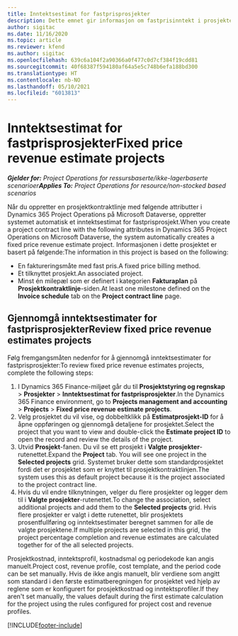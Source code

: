 ```yaml
---
title: Inntektsestimat for fastprisprosjekter
description: Dette emnet gir informasjon om fastprisinntekt i prosjekter.
author: sigitac
ms.date: 11/16/2020
ms.topic: article
ms.reviewer: kfend
ms.author: sigitac
ms.openlocfilehash: 639c6a104f2a90366a0f477c0d7cf384f19cdd81
ms.sourcegitcommit: 40f68387f594180af64a5e5c748b6efa188bd300
ms.translationtype: HT
ms.contentlocale: nb-NO
ms.lasthandoff: 05/10/2021
ms.locfileid: "6013813"
---
```

# <a name="fixed-price-revenue-estimate-projects"></a><span data-ttu-id="d204b-103">Inntektsestimat for fastprisprosjekter</span><span class="sxs-lookup"><span data-stu-id="d204b-103">Fixed price revenue estimate projects</span></span> 

<span data-ttu-id="d204b-104">_**Gjelder for:** Project Operations for ressursbaserte/ikke-lagerbaserte scenarioer_</span><span class="sxs-lookup"><span data-stu-id="d204b-104">_**Applies To:** Project Operations for resource/non-stocked based scenarios_</span></span>

<span data-ttu-id="d204b-105">Når du oppretter en prosjektkontraktlinje med følgende attributter i Dynamics 365 Project Operations på Microsoft Dataverse, oppretter systemet automatisk et inntektsestimat for fastprisprosjekt.</span><span class="sxs-lookup"><span data-stu-id="d204b-105">When you create a project contract line with the following attributes in Dynamics 365 Project Operations on Microsoft Dataverse, the system automatically creates a fixed price revenue estimate project.</span></span> <span data-ttu-id="d204b-106">Informasjonen i dette prosjektet er basert på følgende:</span><span class="sxs-lookup"><span data-stu-id="d204b-106">The information in this project is based on the following:</span></span>

  - <span data-ttu-id="d204b-107">En faktureringsmåte med fast pris.</span><span class="sxs-lookup"><span data-stu-id="d204b-107">A fixed price billing method.</span></span>
  - <span data-ttu-id="d204b-108">Et tilknyttet prosjekt.</span><span class="sxs-lookup"><span data-stu-id="d204b-108">An associated project.</span></span>
  - <span data-ttu-id="d204b-109">Minst én milepæl som er definert i kategorien **Fakturaplan** på **Prosjektkontraktlinje**-siden.</span><span class="sxs-lookup"><span data-stu-id="d204b-109">At least one milestone defined on the **Invoice schedule** tab on the **Project contract line** page.</span></span>

## <a name="review-fixed-price-revenue-estimates-projects"></a><span data-ttu-id="d204b-110">Gjennomgå inntektsestimater for fastprisprosjekter</span><span class="sxs-lookup"><span data-stu-id="d204b-110">Review fixed price revenue estimates projects</span></span>
<span data-ttu-id="d204b-111">Følg fremgangsmåten nedenfor for å gjennomgå inntektsestimater for fastprisprosjekter:</span><span class="sxs-lookup"><span data-stu-id="d204b-111">To review fixed price revenue estimates projects, complete the following steps:</span></span>

1. <span data-ttu-id="d204b-112">I Dynamics 365 Finance-miljøet går du til **Prosjektstyring og regnskap** > **Prosjekter** > **Inntektsestimat for fastprisprosjekter**.</span><span class="sxs-lookup"><span data-stu-id="d204b-112">In the Dynamics 365 Finance environment, go to **Projects management and accounting** > **Projects** > **Fixed price revenue estimate projects**.</span></span>
2. <span data-ttu-id="d204b-113">Velg prosjektet du vil vise, og dobbeltklikk på **Estimatprosjekt-ID** for å åpne oppføringen og gjennomgå detaljene for prosjektet.</span><span class="sxs-lookup"><span data-stu-id="d204b-113">Select the project that you want to view and double-click the **Estimate project ID** to open the record and review the details of the project.</span></span>
3. <span data-ttu-id="d204b-114">Utvid **Prosjekt**-fanen. Du vil se ett prosjekt i **Valgte prosjekter**-rutenettet.</span><span class="sxs-lookup"><span data-stu-id="d204b-114">Expand the **Project** tab. You will see one project in the **Selected projects** grid.</span></span> <span data-ttu-id="d204b-115">Systemet bruker dette som standardprosjektet fordi det er prosjektet som er knyttet til prosjektkontraktlinjen.</span><span class="sxs-lookup"><span data-stu-id="d204b-115">The system uses this as default project because it is the project associated to the project contract line.</span></span> 
4. <span data-ttu-id="d204b-116">Hvis du vil endre tilknytningen, velger du flere prosjekter og legger dem til i **Valgte prosjekter**-rutenettet.</span><span class="sxs-lookup"><span data-stu-id="d204b-116">To change the association, select additional projects and add them to the **Selected projects** grid.</span></span> <span data-ttu-id="d204b-117">Hvis flere prosjekter er valgt i dette rutenettet, blir prosjektets prosentfullføring og inntektsestimater beregnet sammen for alle de valgte prosjektene.</span><span class="sxs-lookup"><span data-stu-id="d204b-117">If multiple projects are selected in this grid, the project percentage completion and revenue estimates are calculated together for of the all selected projects.</span></span>

  <span data-ttu-id="d204b-118">Prosjektkostnad, inntektsprofil, kostnadsmal og periodekode kan angis manuelt.</span><span class="sxs-lookup"><span data-stu-id="d204b-118">Project cost, revenue profile, cost template, and the period code can be set manually.</span></span> <span data-ttu-id="d204b-119">Hvis de ikke angis manuelt, blir verdiene som angitt som standard i den første estimatberegningen for prosjektet ved hjelp av reglene som er konfigurert for prosjektkostnad og inntektsprofiler.</span><span class="sxs-lookup"><span data-stu-id="d204b-119">If they aren't set manually, the values default during the first estimate calculation for the project using the rules configured for project cost and revenue profiles.</span></span>



[!INCLUDE[footer-include](../includes/footer-banner.md)]